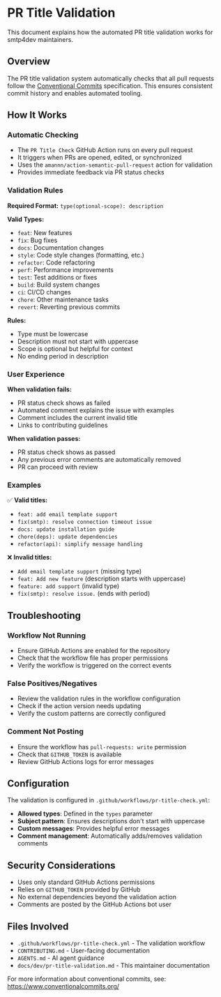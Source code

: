 # PR Title Validation

This document explains how the automated PR title validation works for smtp4dev maintainers.

## Overview

The PR title validation system automatically checks that all pull requests follow the [Conventional Commits](https://www.conventionalcommits.org/) specification. This ensures consistent commit history and enables automated tooling.

## How It Works

### Automatic Checking
- The `PR Title Check` GitHub Action runs on every pull request
- It triggers when PRs are opened, edited, or synchronized
- Uses the `amannn/action-semantic-pull-request` action for validation
- Provides immediate feedback via PR status checks

### Validation Rules

**Required Format:** `type(optional-scope): description`

**Valid Types:**
- `feat`: New features
- `fix`: Bug fixes  
- `docs`: Documentation changes
- `style`: Code style changes (formatting, etc.)
- `refactor`: Code refactoring
- `perf`: Performance improvements
- `test`: Test additions or fixes
- `build`: Build system changes
- `ci`: CI/CD changes
- `chore`: Other maintenance tasks
- `revert`: Reverting previous commits

**Rules:**
- Type must be lowercase
- Description must not start with uppercase
- Scope is optional but helpful for context
- No ending period in description

### User Experience

**When validation fails:**
- PR status check shows as failed
- Automated comment explains the issue with examples
- Comment includes the current invalid title
- Links to contributing guidelines

**When validation passes:**
- PR status check shows as passed
- Any previous error comments are automatically removed
- PR can proceed with review

### Examples

✅ **Valid titles:**
- `feat: add email template support`
- `fix(smtp): resolve connection timeout issue`
- `docs: update installation guide`
- `chore(deps): update dependencies`
- `refactor(api): simplify message handling`

❌ **Invalid titles:**
- `Add email template support` (missing type)
- `feat: Add new feature` (description starts with uppercase)
- `feature: add support` (invalid type)
- `fix(smtp): resolve issue.` (ends with period)

## Troubleshooting

### Workflow Not Running
- Ensure GitHub Actions are enabled for the repository
- Check that the workflow file has proper permissions
- Verify the workflow is triggered on the correct events

### False Positives/Negatives
- Review the validation rules in the workflow configuration
- Check if the action version needs updating
- Verify the custom patterns are correctly configured

### Comment Not Posting
- Ensure the workflow has `pull-requests: write` permission
- Check that `GITHUB_TOKEN` is available
- Review GitHub Actions logs for error messages

## Configuration

The validation is configured in `.github/workflows/pr-title-check.yml`:

- **Allowed types**: Defined in the `types` parameter
- **Subject pattern**: Ensures descriptions don't start with uppercase
- **Custom messages**: Provides helpful error messages
- **Comment management**: Automatically adds/removes validation comments

## Security Considerations

- Uses only standard GitHub Actions permissions
- Relies on `GITHUB_TOKEN` provided by GitHub
- No external dependencies beyond the validation action
- Comments are posted by the GitHub Actions bot user

## Files Involved

- `.github/workflows/pr-title-check.yml` - The validation workflow
- `CONTRIBUTING.md` - User-facing documentation
- `AGENTS.md` - AI agent guidance
- `docs/dev/pr-title-validation.md` - This maintainer documentation

For more information about conventional commits, see: https://www.conventionalcommits.org/